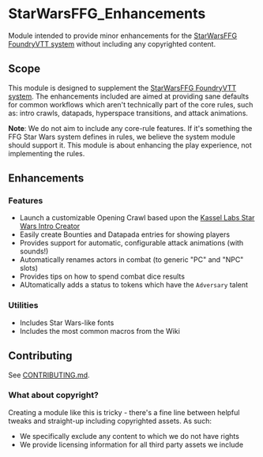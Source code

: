 # StarWarsFFG_Enhancements
Module intended to provide minor enhancements for the [StarWarsFFG FoundryVTT system](https://github.com/StarWarsFoundryVTT/StarWarsFFG) without including any copyrighted content.

## Scope

This module is designed to supplement the
[StarWarsFFG FoundryVTT system](https://github.com/StarWarsFoundryVTT/StarWarsFFG).  The enhancements included are aimed at providing sane defaults for common workflows which aren't technically part of the core rules, such as: intro crawls, datapads, hyperspace transitions, and attack animations.  

**Note**: We do not aim to include any core-rule features. If it's something the FFG Star Wars system defines in rules, we believe the system module should support it.  This module is about enhancing the play experience, not implementing the rules.

## Enhancements
### Features
* Launch a customizable Opening Crawl based upon the [Kassel Labs Star Wars Intro Creator](https://github.com/KasselLabs/StarWarsIntroCreator)
* Easily create Bounties and Datapada entries for showing players
* Provides support for automatic, configurable attack animations (with sounds!)
* Automatically renames actors in combat (to generic "PC" and "NPC" slots)
* Provides tips on how to spend combat dice results
* AUtomatically adds a status to tokens which have the `Adversary` talent

### Utilities
* Includes Star Wars-like fonts
* Includes the most common macros from the Wiki

## Contributing

See [CONTRIBUTING.md](CONTRIBUTING.md).

### What about copyright?
Creating a module like this is tricky - there's a fine line between helpful tweaks and straight-up including copyrighted assets. As such:
* We specifically exclude any content to which we do not have rights
* We provide licensing information for all third party assets we include
